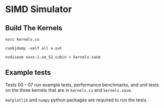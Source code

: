 # SIMD Simulator

## Build The Kernels

`nvcc kernels.cu`

`cuobjdump -xelf all a.out`

`nvdisasm xxxx-1.sm_52.cubin > kernels.sasm`

## Example tests

Tests 00 - 07 run example tests, performance benchmarks, and unit
tests on the three kernels that are in `kernels.cu` and
`kernels.sasm`. 

`matplotlib` and `numpy` python packages are required to run the
tests.

